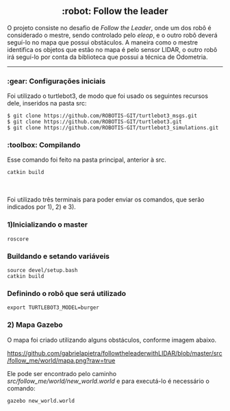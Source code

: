 <h2 align="center"> :robot: Follow the leader </h2>

O projeto consiste no desafio de <i>Follow the Leader</i>, onde um dos robô é considerado o mestre, sendo controlado pelo <i>eleop</i>, e o outro robô deverá seguí-lo 
no mapa que possui obstáculos. A maneira como o mestre identifica os objetos que estão no mapa é pelo sensor LIDAR, o outro robô irá seguí-lo por conta da biblioteca que possui a técnica de Odometria.
_________________________________________________________________________________________________________________

<h3>:gear: Configurações iniciais </h3>

Foi utilizado o turtlebot3, de modo que foi usado os seguintes recursos dele, inseridos na pasta src:
```
$ git clone https://github.com/ROBOTIS-GIT/turtlebot3_msgs.git
$ git clone https://github.com/ROBOTIS-GIT/turtlebot3.git
$ git clone https://github.com/ROBOTIS-GIT/turtlebot3_simulations.git
```

<h3>:toolbox: Compilando</h3>

Esse comando foi feito na pasta principal, anterior à src.
```
catkin build
```

<br><br>Foi utilizado três terminais para poder enviar os comandos, que serão indicados por 1), 2) e 3).

<h3>1)Inicializando o master</h3>

```
roscore
```

<h3>Buildando e setando variáveis</h3>

```
source devel/setup.bash
catkin build
```

<h3>Definindo o robô que será utilizado</h3>

```
export TURTLEBOT3_MODEL=burger
```


<h3>2) Mapa Gazebo</h3>

O mapa foi criado utilizando alguns obstáculos, conforme imagem abaixo. 

<img>https://github.com/gabrielapietra/followtheleaderwithLIDAR/blob/master/src/follow_me/world/mapa.png?raw=true</img>

Ele pode ser encontrado pelo caminho <i>src/follow_me/world/new_world.world</i> e para executá-lo é necessário o comando:

```
gazebo new_world.world
```
